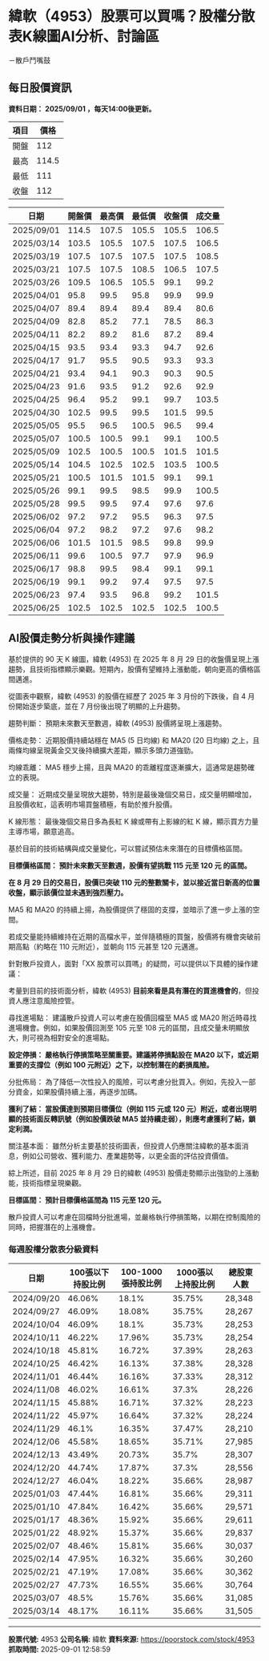 # 緯軟（4953）股票可以買嗎？股權分散表K線圖AI分析、討論區
－散戶鬥嘴鼓

## 每日股價資訊

**資料日期： 2025/09/01 ，每天14:00後更新。**

| 項目 | 價格 |
|------|------|
| 開盤 | 112 |
| 最高 | 114.5 |
| 最低 | 111 |
| 收盤 | 112 |

| 日期 | 開盤價 | 最高價 | 最低價 | 收盤價 | 成交量 |
|------|--------|--------|--------|--------|--------|
| 2025/09/01 | 114.5 | 107.5 | 105.5 | 105.5 | 106.5 |
| 2025/03/14 | 103.5 | 105.5 | 107.5 | 107.5 | 106.5 |
| 2025/03/19 | 107.5 | 107.5 | 107.5 | 107.5 | 108.5 |
| 2025/03/21 | 107.5 | 107.5 | 108.5 | 106.5 | 107.5 |
| 2025/03/26 | 109.5 | 106.5 | 105.5 | 99.1 | 99.2 |
| 2025/04/01 | 95.8 | 99.5 | 95.8 | 99.9 | 99.9 |
| 2025/04/07 | 89.4 | 89.4 | 89.4 | 89.4 | 80.6 |
| 2025/04/09 | 82.8 | 85.2 | 77.1 | 78.5 | 86.3 |
| 2025/04/11 | 82.2 | 89.2 | 81.6 | 87.2 | 89.4 |
| 2025/04/15 | 93.5 | 93.4 | 93.3 | 94.7 | 92.6 |
| 2025/04/17 | 91.7 | 95.5 | 90.5 | 93.3 | 93.3 |
| 2025/04/21 | 93.4 | 94.1 | 90.3 | 90.3 | 90.5 |
| 2025/04/23 | 91.6 | 93.5 | 91.2 | 92.6 | 92.9 |
| 2025/04/25 | 96.4 | 95.2 | 99.1 | 99.7 | 103.5 |
| 2025/04/30 | 102.5 | 99.5 | 99.5 | 101.5 | 99.5 |
| 2025/05/05 | 95.5 | 96.5 | 100.5 | 96.5 | 99.4 |
| 2025/05/07 | 100.5 | 100.5 | 99.1 | 99.1 | 100.5 |
| 2025/05/09 | 102.5 | 100.5 | 100.5 | 101.5 | 101.5 |
| 2025/05/14 | 104.5 | 102.5 | 102.5 | 103.5 | 100.5 |
| 2025/05/21 | 100.5 | 101.5 | 101.5 | 99.1 | 99.1 |
| 2025/05/26 | 99.1 | 99.5 | 98.5 | 99.9 | 100.5 |
| 2025/05/28 | 99.5 | 99.5 | 97.4 | 97.6 | 97.6 |
| 2025/06/02 | 97.2 | 97.2 | 95.5 | 96.3 | 97.5 |
| 2025/06/04 | 97.2 | 98.2 | 97.2 | 97.6 | 98.2 |
| 2025/06/06 | 101.5 | 101.5 | 98.5 | 99.8 | 99.9 |
| 2025/06/11 | 99.6 | 100.5 | 97.7 | 97.9 | 96.9 |
| 2025/06/17 | 98.8 | 99.5 | 98.4 | 99.1 | 99.1 |
| 2025/06/19 | 99.1 | 99.2 | 97.4 | 97.5 | 97.5 |
| 2025/06/23 | 97.4 | 93.5 | 96.8 | 99.2 | 101.5 |
| 2025/06/25 | 102.5 | 102.5 | 102.5 | 102.5 | 100.5 |

## AI股價走勢分析與操作建議

基於提供的 90 天 K 線圖，緯軟 (4953) 在 2025 年 8 月 29 日的收盤價呈現上漲趨勢，且技術指標顯示樂觀。短期內，股價有望維持上漲動能，朝向更高的價格區間邁進。

從圖表中觀察，緯軟 (4953) 的股價在經歷了 2025 年 3 月份的下跌後，自 4 月份開始逐步築底，並在 7 月份後出現了明顯的上升趨勢。

趨勢判斷： 預期未來數天至數週，緯軟 (4953) 股價將呈現上漲趨勢。

價格走勢： 近期股價持續站穩在 MA5 (5 日均線) 和 MA20 (20 日均線) 之上，且兩條均線呈現黃金交叉後持續擴大差距，顯示多頭力道強勁。

均線乖離： MA5 穩步上揚，且與 MA20 的乖離程度逐漸擴大，這通常是趨勢確立的表現。

成交量： 近期成交量呈現放大趨勢，特別是最後幾個交易日，成交量明顯增加，且股價收紅，這表明市場買盤積極，有助於推升股價。

K 線形態： 最後幾個交易日多為長紅 K 線或帶有上影線的紅 K 線，顯示買方力量主導市場，願意追高。

基於目前的技術結構與成交量變化，可以嘗試預估未來潛在的目標價格區間。

**目標價格區間： 預計未來數天至數週，股價有望挑戰 115 元至 120 元 的區間。**

**在 8 月 29 日的交易日，股價已突破 110 元的整數關卡，並以接近當日新高的位置收盤，顯示該價位並未遇到強烈壓力。**

MA5 和 MA20 的持續上揚，為股價提供了穩固的支撐，並暗示了進一步上漲的空間。

若成交量能持續維持在近期的高檔水平，並伴隨積極的買盤，股價將有機會突破前期高點（約略在 110 元附近），並朝向 115 元甚至 120 元邁進。

針對散戶投資人，面對「XX 股票可以買嗎」的疑問，可以提供以下具體的操作建議：

考量到目前的技術面分析，緯軟 (4953) **目前來看是具有潛在的買進機會的**，但投資人應注意風險控管。

尋找進場點： 建議散戶投資人可以考慮在股價回檔至 MA5 或 MA20 附近時尋找進場機會。例如，如果股價回測至 105 元至 108 元的區間，且成交量未明顯放大，則可視為相對安全的進場點。

**設定停損： 嚴格執行停損策略至關重要。建議將停損點設在 MA20 以下，或近期重要的支撐位（例如 100 元附近）之下，以控制潛在的虧損風險。**

分批佈局： 為了降低一次性投入的風險，可以考慮分批買入。例如，先投入一部分資金，如果股價持續上漲，再逐步加碼。

**獲利了結： 當股價達到預期目標價位（例如 115 元或 120 元）附近，或者出現明顯的技術面反轉訊號（例如股價跌破 MA5 並持續走弱），則應考慮獲利了結，鎖定利潤。**

關注基本面： 雖然分析主要基於技術圖表，但投資人仍應關注緯軟的基本面消息，例如公司營收、獲利能力、產業趨勢等，以更全面的評估投資價值。

綜上所述，目前 2025 年 8 月 29 日的緯軟 (4953) 股價走勢顯示出強勁的上漲動能，技術指標呈現樂觀。

**目標區間： 預計目標價格區間為 115 元至 120 元。**

散戶投資人可以考慮在回檔時分批進場，並嚴格執行停損策略，以期在控制風險的同時，把握潛在的上漲機會。

### 每週股權分散表分級資料

| 日期 | 100張以下持股比例 | 100-1000張持股比例 | 1000張以上持股比例 | 總股東人數 |
|------|-------------------|--------------------|--------------------|----------|
| 2024/09/20 | 46.06% | 18.1% | 35.75% | 28,348 |
| 2024/09/27 | 46.09% | 18.08% | 35.75% | 28,267 |
| 2024/10/04 | 46.09% | 18.1% | 35.73% | 28,253 |
| 2024/10/11 | 46.22% | 17.96% | 35.73% | 28,254 |
| 2024/10/18 | 45.81% | 16.72% | 37.39% | 28,263 |
| 2024/10/25 | 46.42% | 16.13% | 37.38% | 28,328 |
| 2024/11/01 | 46.44% | 16.16% | 37.33% | 28,312 |
| 2024/11/08 | 46.02% | 16.61% | 37.3% | 28,226 |
| 2024/11/15 | 45.88% | 16.71% | 37.32% | 28,223 |
| 2024/11/22 | 45.97% | 16.64% | 37.32% | 28,224 |
| 2024/11/29 | 46.1% | 16.35% | 37.47% | 28,210 |
| 2024/12/06 | 45.58% | 18.65% | 35.71% | 27,985 |
| 2024/12/13 | 43.49% | 20.73% | 35.7% | 28,307 |
| 2024/12/20 | 44.74% | 17.87% | 37.3% | 28,556 |
| 2024/12/27 | 46.04% | 18.22% | 35.66% | 28,987 |
| 2025/01/03 | 47.44% | 16.81% | 35.66% | 29,311 |
| 2025/01/10 | 47.84% | 16.42% | 35.66% | 29,571 |
| 2025/01/17 | 48.36% | 15.92% | 35.66% | 29,611 |
| 2025/01/22 | 48.92% | 15.37% | 35.66% | 29,837 |
| 2025/02/07 | 48.46% | 15.81% | 35.66% | 30,037 |
| 2025/02/14 | 47.95% | 16.32% | 35.66% | 30,260 |
| 2025/02/21 | 47.19% | 17.08% | 35.66% | 30,362 |
| 2025/02/27 | 47.73% | 16.55% | 35.66% | 30,764 |
| 2025/03/07 | 48.5% | 15.76% | 35.66% | 31,085 |
| 2025/03/14 | 48.17% | 16.11% | 35.66% | 31,505 |

---

**股票代號:** 4953
**公司名稱:** 緯軟
**資料來源:** https://poorstock.com/stock/4953
**抓取時間:** 2025-09-01 12:58:59